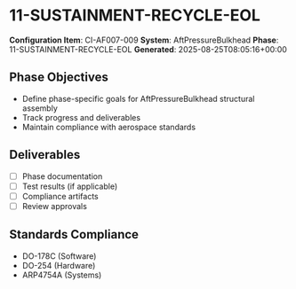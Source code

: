 # 11-SUSTAINMENT-RECYCLE-EOL

**Configuration Item**: CI-AF007-009
**System**: AftPressureBulkhead
**Phase**: 11-SUSTAINMENT-RECYCLE-EOL
**Generated**: 2025-08-25T08:05:16+00:00

## Phase Objectives
- Define phase-specific goals for AftPressureBulkhead structural assembly
- Track progress and deliverables
- Maintain compliance with aerospace standards

## Deliverables
- [ ] Phase documentation
- [ ] Test results (if applicable)
- [ ] Compliance artifacts
- [ ] Review approvals

## Standards Compliance
- DO-178C (Software)
- DO-254 (Hardware)
- ARP4754A (Systems)

